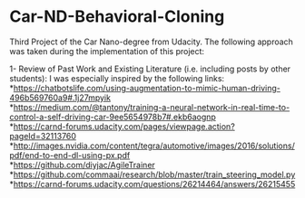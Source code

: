 # Car-ND-Behavioral-Cloning

Third Project of the Car Nano-degree from Udacity. The following approach was taken during the implementation of this project:

1- Review of Past Work and Existing Literature (i.e. including posts by other students):
I was especially inspired by the following links:
   *https://chatbotslife.com/using-augmentation-to-mimic-human-driving-496b569760a9#.1j27mpyik  
   *https://medium.com/@tantony/training-a-neural-network-in-real-time-to-control-a-self-driving-car-9ee5654978b7#.ekb6aognp  
   *https://carnd-forums.udacity.com/pages/viewpage.action?pageId=32113760  
   *http://images.nvidia.com/content/tegra/automotive/images/2016/solutions/pdf/end-to-end-dl-using-px.pdf  
   *https://github.com/diyjac/AgileTrainer  
   *https://github.com/commaai/research/blob/master/train_steering_model.py  
   *https://carnd-forums.udacity.com/questions/26214464/answers/26215455  